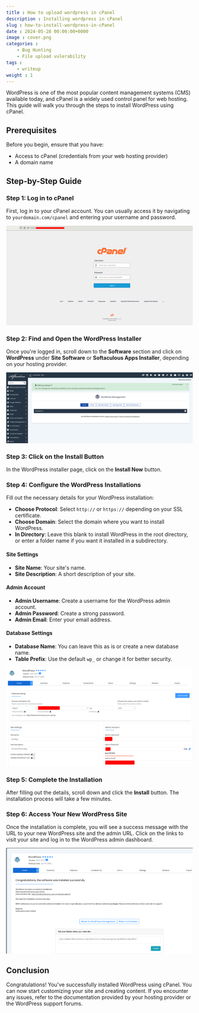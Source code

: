 ```yaml
---
title : How to upload wordpress in cPanel 
description : Installing wordpress in cPanel
slug : how-to-install-wordpress-in-cPanel
date : 2024-05-28 00:00:00+0000
image : cover.png
categories :
    - Bug Hunting
    - File upload vulerability
tags :
    - writeup
weight : 1
---
```


WordPress is one of the most popular content management systems (CMS) available today, and cPanel is a widely used control panel for web hosting. This guide will walk you through the steps to install WordPress using cPanel.

## Prerequisites

Before you begin, ensure that you have:

- Access to cPanel (credentials from your web hosting provider)
- A domain name

## Step-by-Step Guide

### Step 1: Log in to cPanel

First, log in to your cPanel account. You can usually access it by navigating to ```yourdomain.com/cpanel``` and entering your username and password.

![cPanel Login](cPanel-login.png)

### Step 2: Find and Open the WordPress Installer

Once you're logged in, scroll down to the **Software** section and click on **WordPress** under **Site Software** or **Softaculous Apps Installer**, depending on your hosting provider.

![WordPress Installer](wordpress-installer.png)

### Step 3: Click on the Install Button

In the WordPress installer page, click on the **Install Now** button.

### Step 4: Configure the WordPress Installations

Fill out the necessary details for your WordPress installation:

- **Choose Protocol**: Select `http://` or `https://` depending on your SSL certificate.
- **Choose Domain**: Select the domain where you want to install WordPress.
- **In Directory**: Leave this blank to install WordPress in the root directory, or enter a folder name if you want it installed in a subdirectory.

#### Site Settings

- **Site Name**: Your site's name.
- **Site Description**: A short description of your site.

#### Admin Account

- **Admin Username**: Create a username for the WordPress admin account.
- **Admin Password**: Create a strong password.
- **Admin Email**: Enter your email address.

#### Database Settings

- **Database Name**: You can leave this as is or create a new database name.
- **Table Prefix**: Use the default `wp_` or change it for better security.

![Configuration](configuration.png)

### Step 5: Complete the Installation

After filling out the details, scroll down and click the **Install** button. The installation process will take a few 
minutes.

### Step 6: Access Your New WordPress Site

Once the installation is complete, you will see a success message with the URL to your new WordPress site and the admin URL. Click on the links to visit your site and log in to the WordPress admin dashboard.

![Success Message](success-message.png)


## Conclusion

Congratulations! You've successfully installed WordPress using cPanel. You can now start customizing your site and creating content. If you encounter any issues, refer to the documentation provided by your hosting provider or the WordPress support forums.

